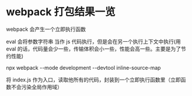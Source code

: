 # webpack 打包结果一览

webpack 会产生一个立即执行函数

eval 会将参数字符串 当作 js 代码执行，但是会在另一个执行上下文中执行(用 eval 的话，代码量会少一些，传输体积会小一些，性能会高一些。主要是为了节约性能)

npx webpack --mode development --devtool inline-source-map

将 index.js 作为入口，读取他所有的代码，封装到一个立即执行函数里（立即函数不会污染全局作用域）
